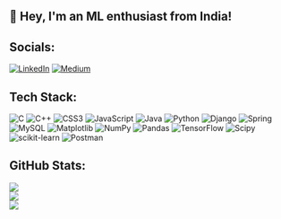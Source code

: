
## 👋 Hey, I'm an ML enthusiast from India!


## Socials:
[![LinkedIn](https://img.shields.io/badge/LinkedIn-%230077B5.svg?logo=linkedin&logoColor=white)](https://linkedin.com/in/vrund-dobariya-303555254) [![Medium](https://img.shields.io/badge/Medium-12100E?logo=medium&logoColor=white)](https://medium.com/@@vrund3626) 

##  Tech Stack:
![C](https://img.shields.io/badge/c-%2300599C.svg?style=flat&logo=c&logoColor=white) ![C++](https://img.shields.io/badge/c++-%2300599C.svg?style=flat&logo=c%2B%2B&logoColor=white) ![CSS3](https://img.shields.io/badge/css3-%231572B6.svg?style=flat&logo=css3&logoColor=white) ![JavaScript](https://img.shields.io/badge/javascript-%23323330.svg?style=flat&logo=javascript&logoColor=%23F7DF1E) ![Java](https://img.shields.io/badge/java-%23ED8B00.svg?style=flat&logo=openjdk&logoColor=white) ![Python](https://img.shields.io/badge/python-3670A0?style=flat&logo=python&logoColor=ffdd54) ![Django](https://img.shields.io/badge/django-%23092E20.svg?style=flat&logo=django&logoColor=white) ![Spring](https://img.shields.io/badge/spring-%236DB33F.svg?style=flat&logo=spring&logoColor=white) ![MySQL](https://img.shields.io/badge/mysql-%2300000f.svg?style=flat&logo=mysql&logoColor=white) ![Matplotlib](https://img.shields.io/badge/Matplotlib-%23ffffff.svg?style=flat&logo=Matplotlib&logoColor=black) ![NumPy](https://img.shields.io/badge/numpy-%23013243.svg?style=flat&logo=numpy&logoColor=white) ![Pandas](https://img.shields.io/badge/pandas-%23150458.svg?style=flat&logo=pandas&logoColor=white) ![TensorFlow](https://img.shields.io/badge/TensorFlow-%23FF6F00.svg?style=flat&logo=TensorFlow&logoColor=white) ![Scipy](https://img.shields.io/badge/SciPy-%230C55A5.svg?style=flat&logo=scipy&logoColor=%white) ![scikit-learn](https://img.shields.io/badge/scikit--learn-%23F7931E.svg?style=flat&logo=scikit-learn&logoColor=white) ![Postman](https://img.shields.io/badge/Postman-FF6C37?style=flat&logo=postman&logoColor=white)
##  GitHub Stats:
![](https://github-readme-stats.vercel.app/api?username=vgd3626&theme=dark&hide_border=false&include_all_commits=false&count_private=false)<br/>
![](https://github-readme-streak-stats.herokuapp.com/?user=vgd3626&theme=dark&hide_border=false)<br/>
![](https://github-readme-stats.vercel.app/api/top-langs/?username=vgd3626&theme=dark&hide_border=false&include_all_commits=false&count_private=false&layout=compact)


